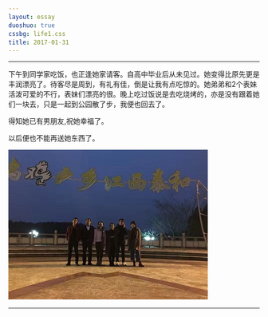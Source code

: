 ```yaml
---
layout: essay
duoshuo: true
cssbg: life1.css
title: 2017-01-31
---
```


----------

下午到同学家吃饭，也正逢她家请客。自高中毕业后从未见过。她变得比原先更是丰润漂亮了。待客尽是周到，有礼有佳，倒是让我有点吃惊的。她弟弟和2个表妹活泼可爱的不行，表妹们漂亮的很。晚上吃过饭说是去吃烧烤的，亦是没有跟着她们一块去，只是一起到公园散了步，我便也回去了。

得知她已有男朋友,祝她幸福了。

以后便也不能再送她东西了。



![](/images/diaryRes/14.jpg)


---------

